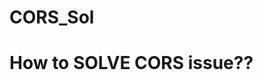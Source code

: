 # CORS_Sol
How to SOLVE CORS issue??
=======================================================================================================================


